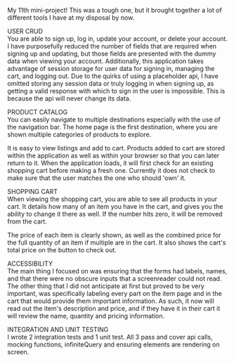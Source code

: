 My 11th mini-project! This was a tough one, but it brought together a lot of different tools I have at my disposal by now. 

USER CRUD  
You are able to sign up, log in, update your account, or delete your account. I have purposefully reduced the number of fields that are required when signing up and updating, but those fields are presented with the dummy data when viewing your account. Additionally, this application takes advantage of session storage for user data for signing in, managing the cart, and logging out. Due to the quirks of using a placeholder api, I have omitted storing any session data or truly logging in when signing up, as getting a valid response with which to sign in the user is impossible. This is because the api will never change its data.   

PRODUCT CATALOG  
You can easily navigate to multiple destinations especially with the use of the navigation bar. The home page is the first destination, where you are shown multiple categories of products to explore. 

It is easy to view listings and add to cart. Products added to cart are stored within the application as well as within your browser so that you can later return to it. When the application loads, it will first check for an existing shopping cart before making a fresh one. Currently it does not check to make sure that the user matches the one who should 'own' it.

SHOPPING CART  
When viewing the shopping cart, you are able to see all products in your cart. It details how many of an item you have in the cart, and gives you the ability to change it there as well. If the number hits zero, it will be removed from the cart. 

The price of each item is clearly shown, as well as the combined price for the full quantity of an item if multiple are in the cart. It also shows the cart's total price on the button to check out.  

ACCESSIBILITY  
The main thing I focused on was ensuring that the forms had labels, names, and that there were no obscure inputs that a screenreader could not read. The other thing that I did not anticipate at first but proved to be very important, was specifically labeling every part on the item page and in the cart that would provide them important information. As such, it now will read out the item's description and price, and if they have it in their cart it will review the name, quantity and pricing information.

INTEGRATION AND UNIT TESTING  
I wrote 2 integration tests and 1 unit test. All 3 pass and cover api calls, mocking functions, infiniteQuery and ensuring elements are rendering on screen.